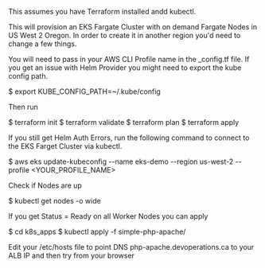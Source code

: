 This assumes you have Terraform installed andd kubectl.

This will provision an EKS Fargate Cluster with on demand Fargate Nodes in  US West 2 Oregon. In order to create it in another region you'd need to change a few things.

You will need to pass in your AWS CLI Profile name in the  _config.tf file. If you get an issue with Helm Provider you might need to export the kube config path. 

$ export KUBE_CONFIG_PATH=~/.kube/config

Then run 

$ terraform init
$ terraform validate
$ terraform plan 
$ terraform apply

If you still get Helm Auth Errors, run the following command to connect to the EKS Farget Cluster via kubectl. 

$ aws eks update-kubeconfig --name eks-demo --region us-west-2 --profile <YOUR_PROFILE_NAME>

Check if Nodes are up

$ kubectl get nodes -o wide

If you get Status = Ready on all Worker Nodes you can apply 

$ cd k8s_apps
$ kubectl apply -f simple-php-apache/

Edit your /etc/hosts file to point DNS php-apache.devoperations.ca to your ALB IP and then try from your browser
